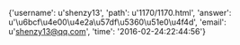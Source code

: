 {'username': u'shenzy13', 'path': u'1170/1170.html', 'answer': u'\u6bcf\u4e00\u4e2a\u57df\u5360\u51e0\u4f4d', 'email': u'shenzy13@qq.com', 'time': '2016-02-24:22:44:56'}